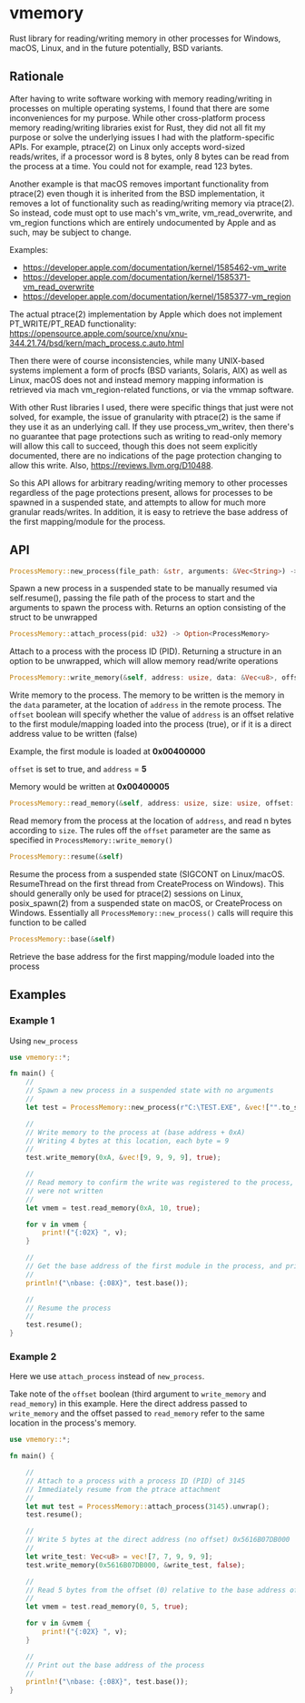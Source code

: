 # vmemory

Rust library for reading/writing memory in other processes for Windows, macOS, Linux, and in the future potentially, BSD variants.

## Rationale

After having to write software working with memory reading/writing in processes on multiple operating systems, I found that there are some inconveniences for my purpose. While other cross-platform process memory reading/writing libraries exist for Rust, they did not all fit my purpose or solve the underlying issues I had with the platform-specific APIs. For example, ptrace(2) on Linux only accepts word-sized reads/writes, if a processor word is 8 bytes, only 8 bytes can be read from the process at a time. You could not for example, read 123 bytes.

Another example is that macOS removes important functionality from ptrace(2) even though it is inherited from the BSD implementation, it removes a lot of functionality such as reading/writing memory via ptrace(2). So instead, code must opt to use mach's vm_write, vm_read_overwrite, and vm_region functions which are entirely undocumented by Apple and as such, may be subject to change.

Examples:
* https://developer.apple.com/documentation/kernel/1585462-vm_write
* https://developer.apple.com/documentation/kernel/1585371-vm_read_overwrite
* https://developer.apple.com/documentation/kernel/1585377-vm_region

The actual ptrace(2) implementation by Apple which does not implement PT_WRITE/PT_READ functionality: https://opensource.apple.com/source/xnu/xnu-344.21.74/bsd/kern/mach_process.c.auto.html

Then there were of course inconsistencies, while many UNIX-based systems implement a form of procfs (BSD variants, Solaris, AIX) as well as Linux, macOS does not and instead memory mapping information is retrieved via mach vm_region-related functions, or via the vmmap software.

With other Rust libraries I used, there were specific things that just were not solved, for example, the issue of granularity with ptrace(2) is the same if they use it as an underlying call. If they use process_vm_writev, then there's no guarantee that page protections such as writing to read-only memory will allow this call to succeed, though this does not seem explicitly documented, there are no indications of the page protection changing to allow this write. Also, https://reviews.llvm.org/D10488.

So this API allows for arbitrary reading/writing memory to other processes regardless of the page protections present, allows for processes to be spawned in a suspended state, and attempts to allow for much more granular reads/writes. In addition, it is easy to retrieve the base address of the first mapping/module for the process.

## API

```Rust
ProcessMemory::new_process(file_path: &str, arguments: &Vec<String>) -> Option<ProcessMemory>
```

Spawn a new process in a suspended state to be manually resumed via self.resume(), passing the file path of the process to start
and the arguments to spawn the process with. Returns an option consisting of the struct to be unwrapped

```Rust
ProcessMemory::attach_process(pid: u32) -> Option<ProcessMemory>
```

Attach to a process with the process ID (PID). Returning a structure in an option to be unwrapped, which will allow
memory read/write operations

```Rust
ProcessMemory::write_memory(&self, address: usize, data: &Vec<u8>, offset: bool)
```

Write memory to the process. The memory to be written is the memory in the `data` parameter, at the location of `address` in the remote process. The `offset` boolean will specify whether the value of `address` is an offset relative to the first module/mapping loaded into the process (true), or if it is a direct address value to be written (false)

Example, the first module is loaded at **0x00400000**

`offset` is set to true, and `address` = **5**

Memory would be written at **0x00400005**

```Rust
ProcessMemory::read_memory(&self, address: usize, size: usize, offset: bool) -> Vec<u8>
```

Read memory from the process at the location of `address`, and read n bytes according to `size`. The rules off the `offset` parameter are the same as specified in
`ProcessMemory::write_memory()`

```Rust
ProcessMemory::resume(&self)
```

Resume the process from a suspended state (SIGCONT on Linux/macOS. ResumeThread on the first thread from CreateProcess on Windows). This should generally only be used for ptrace(2) sessions on Linux, posix_spawn(2) from a suspended state on macOS, or CreateProcess on Windows. Essentially all `ProcessMemory::new_process()` calls will require this function to be called

```Rust
ProcessMemory::base(&self)
```

Retrieve the base address for the first mapping/module loaded into the process

## Examples

### Example 1

Using `new_process`

```Rust
use vmemory::*;

fn main() {
    //
    // Spawn a new process in a suspended state with no arguments
    //
    let test = ProcessMemory::new_process(r"C:\TEST.EXE", &vec!["".to_string()]).unwrap();

    //
    // Write memory to the process at (base address + 0xA)
    // Writing 4 bytes at this location, each byte = 9
    //
    test.write_memory(0xA, &vec![9, 9, 9, 9], true);

    //
    // Read memory to confirm the write was registered to the process, as well as a few additional bytes that
    // were not written
    //
    let vmem = test.read_memory(0xA, 10, true);

    for v in vmem {
        print!("{:02X} ", v);
    }

    //
    // Get the base address of the first module in the process, and print it out
    //
    println!("\nbase: {:08X}", test.base());

    //
    // Resume the process
    //
    test.resume();
}
```
### Example 2

Here we use `attach_process` instead of `new_process`.

Take note of the `offset` boolean (third argument to `write_memory` and `read_memory`) in this example. Here the direct address passed to `write_memory` and the offset passed to `read_memory` refer to the same location in the process's memory.

```Rust
use vmemory::*;

fn main() {

    //
    // Attach to a process with a process ID (PID) of 3145
    // Immediately resume from the ptrace attachment
    //
    let mut test = ProcessMemory::attach_process(3145).unwrap();
    test.resume();

    //
    // Write 5 bytes at the direct address (no offset) 0x5616B07DB000
    //
    let write_test: Vec<u8> = vec![7, 7, 9, 9, 9];
    test.write_memory(0x5616B07DB000, &write_test, false);

    //
    // Read 5 bytes from the offset (0) relative to the base address of the first mapping/module in the process
    //
    let vmem = test.read_memory(0, 5, true);

    for v in &vmem {
        print!("{:02X} ", v);
    }

    //
    // Print out the base address of the process
    //
    println!("\nbase: {:08X}", test.base());
}
```
